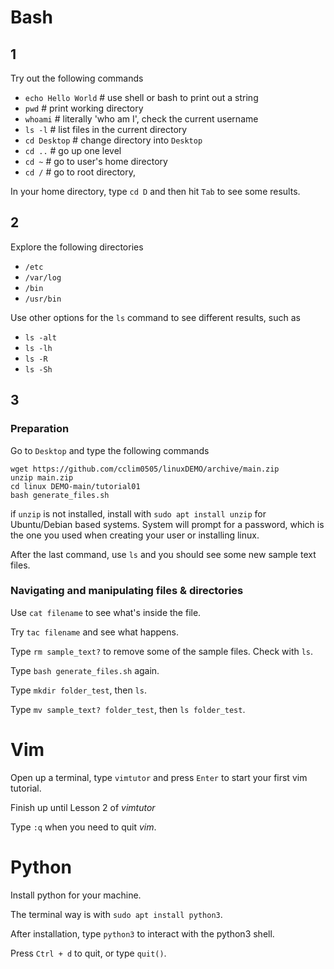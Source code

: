 # Bash

## 1

Try out the following commands

+ `echo Hello World`  # use shell or bash to print out a string
+ `pwd`                # print working directory
+ `whoami`            # literally 'who am I', check the current username
+ `ls -l`             # list files in the current directory
+ `cd Desktop`        # change directory into `Desktop`
+ `cd ..`             # go up one level
+ `cd ~`              # go to user's home directory
+ `cd /`            # go to root directory, 

In your home directory, type `cd D` and then hit `Tab` to see some results.

## 2

Explore the following directories
+ `/etc`
+ `/var/log`
+ `/bin`
+ `/usr/bin`

Use other options for the `ls` command to see different results, such as
+ `ls -alt`
+ `ls -lh`
+ `ls -R`
+ `ls -Sh`

## 3

### Preparation
Go to `Desktop` and type the following commands
```
wget https://github.com/cclim0505/linuxDEMO/archive/main.zip
unzip main.zip
cd linux DEMO-main/tutorial01
bash generate_files.sh
```

if `unzip` is not installed, install with `sudo apt install unzip` for
Ubuntu/Debian based systems. System will prompt for a password, which is the one
you used when creating your user or installing linux.

After the last command, use `ls` and you should see some new sample text files.

### Navigating and manipulating files & directories

Use `cat filename` to see what's inside the file.

Try `tac filename` and see what happens.

Type `rm sample_text?` to remove some of the sample files. Check with `ls`.

Type `bash generate_files.sh` again.

Type `mkdir folder_test`, then `ls`.

Type `mv sample_text? folder_test`, then `ls folder_test`.


# Vim

Open up a terminal, type `vimtutor` and press `Enter` to start your first vim
tutorial.

Finish up until Lesson 2 of *vimtutor*

Type `:q` when you need to quit *vim*.


# Python

Install python for your machine.

The terminal way is with `sudo apt install python3`.

After installation, type `python3` to interact with the python3 shell.

Press `Ctrl + d` to quit, or type `quit()`.
